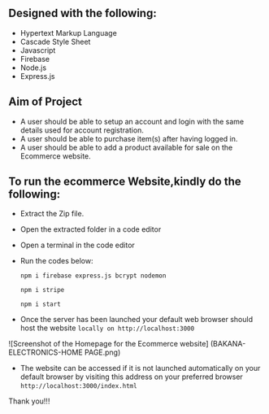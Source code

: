 ## Designed with the following:
- Hypertext Markup Language 
- Cascade Style Sheet
- Javascript
- Firebase
- Node.js
- Express.js

## Aim of Project

- A user should be able to setup an account and login with the same details used for account registration.
- A user should be able to purchase item(s) after having logged in.
- A user should be able to add a product available for sale on the Ecommerce website.

## To run the ecommerce Website,kindly do the following:

- Extract the Zip file. 
- Open the extracted folder in a code editor
- Open a terminal in the code editor
- Run the codes below:
	
	```
	npm i firebase express.js bcrypt nodemon
	```

	```
	npm i stripe
	```
	
	```
	npm i start
	```
- Once the server has been launched your default web browser should host the website `locally on http://localhost:3000`

![Screenshot of the Homepage for the Ecommerce website] (BAKANA-ELECTRONICS-HOME PAGE.png)


- The website can be accessed if it is not launched automatically on your default browser by visiting this address on your preferred browser `http://localhost:3000/index.html` 



Thank you!!!
